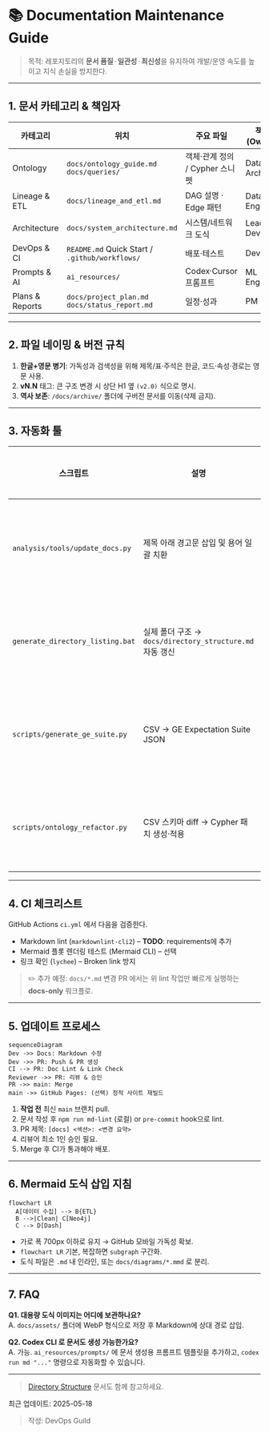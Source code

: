 # 📚 Documentation Maintenance Guide

> 목적: 레포지토리의 **문서 품질** · **일관성** · **최신성**을 유지하여 개발/운영 속도를 높이고 지식 손실을 방지한다.

---
## 1. 문서 카테고리 & 책임자
| 카테고리 | 위치 | 주요 파일 | 책임(Owner) |
|-----------|-------|-----------|-------------|
| Ontology  | `docs/ontology_guide.md` `docs/queries/` | 객체·관계 정의 / Cypher 스니펫 | Data Architect |
| Lineage & ETL | `docs/lineage_and_etl.md` | DAG 설명 · Edge 패턴 | Data Engineer |
| Architecture | `docs/system_architecture.md` | 시스템/네트워크 도식 | Lead Dev |
| DevOps & CI | `README.md` Quick Start / `.github/workflows/` | 배포·테스트 | DevOps |
| Prompts & AI | `ai_resources/` | Codex·Cursor 프롬프트 | ML Engineer |
| Plans & Reports | `docs/project_plan.md` `docs/status_report.md` | 일정·성과 | PM |

---
## 2. 파일 네이밍 & 버전 규칙
1. **한글+영문 병기**: 가독성과 검색성을 위해 제목/표·주석은 한글, 코드·속성·경로는 영문 사용.  
2. **vN.N** 태그: 큰 구조 변경 시 상단 H1 옆 `(v2.0)` 식으로 명시.  
3. **역사 보존**: `/docs/archive/` 폴더에 구버전 문서를 이동(삭제 금지).

---
## 3. 자동화 툴
| 스크립트 | 설명 | 사용 시점 |
|-----------|------|-----------|
| `analysis/tools/update_docs.py` | 제목 아래 경고문 삽입 및 용어 일괄 치환 | 대규모 용어 변경 시 | 
| `generate_directory_listing.bat` | 실제 폴더 구조 → `docs/directory_structure.md` 자동 갱신 | 폴더 추가/이동 후 | 
| `scripts/generate_ge_suite.py` | CSV → GE Expectation Suite JSON | 새 데이터셋 도입 시 | 
| `scripts/ontology_refactor.py` | CSV 스키마 diff → Cypher 패치 생성·적용 | 온톨로지 변경 시 |

---
## 4. CI 체크리스트
GitHub Actions `ci.yml` 에서 다음을 검증한다.
- Markdown lint (`markdownlint-cli2`) – **TODO**: requirements에 추가
- Mermaid 플롯 렌더링 테스트 (Mermaid CLI) – 선택
- 링크 확인 (`lychee`) – Broken link 방지

> ✏️ 추가 예정: `docs/*.md` 변경 PR 에서는 위 lint 작업만 빠르게 실행하는 **docs-only** 워크플로.

---
## 5. 업데이트 프로세스
```mermaid
sequenceDiagram
Dev ->> Docs: Markdown 수정
Dev ->> PR: Push & PR 생성
CI --> PR: Doc Lint & Link Check
Reviewer ->> PR: 리뷰 & 승인
PR ->> main: Merge
main ->> GitHub Pages: (선택) 정적 사이트 재빌드
```
1. **작업 전** 최신 `main` 브랜치 pull.  
2. 문서 작성 후 `npm run md-lint` (로컬) or `pre-commit` hook으로 lint.  
3. PR 제목: `[docs] <섹션>: <변경 요약>`  
4. 리뷰어 최소 1인 승인 필요.  
5. Merge 후 CI가 통과해야 배포.

---
## 6. Mermaid 도식 삽입 지침
```mermaid
flowchart LR
  A[데이터 수집] --> B{ETL}
  B -->|Clean| C[Neo4j]
  C --> D[Dash]
```
- 가로 폭 700px 이하로 유지 → GitHub 모바일 가독성 확보.  
- `flowchart LR` 기본, 복잡하면 `subgraph` 구간화.  
- 도식 파일은 `.md` 내 인라인, 또는 `docs/diagrams/*.mmd` 로 분리.

---
## 7. FAQ
**Q1. 대용량 도식 이미지는 어디에 보관하나요?**  
A. `docs/assets/` 폴더에 WebP 형식으로 저장 후 Markdown에 상대 경로 삽입.

**Q2. Codex CLI 로 문서도 생성 가능한가요?**  
A. 가능. `ai_resources/prompts/` 에 문서 생성용 프롬프트 템플릿을 추가하고, `codex run md "..."` 명령으로 자동화할 수 있습니다.

---
> [Directory Structure](directory_structure.md) 문서도 함께 참고하세요.

최근 업데이트: 2025-05-18  
> 작성: DevOps Guild 